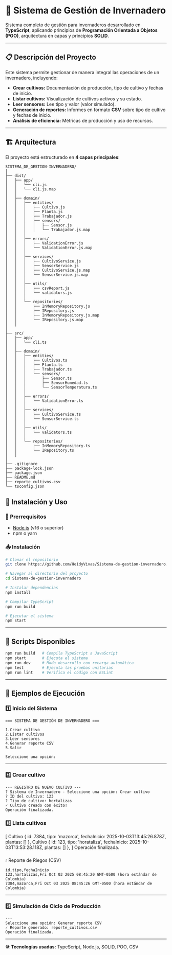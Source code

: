 # 🌱 Sistema de Gestión de Invernadero

Sistema completo de gestión para invernaderos desarrollado en **TypeScript**, aplicando principios de **Programación Orientada a Objetos (POO)**, arquitectura en capas y principios **SOLID**.

---

## 📋 Descripción del Proyecto

Este sistema permite gestionar de manera integral las operaciones de un invernadero, incluyendo:
- **Crear cultivos:** Documentación de producción, tipo de cultivo y fechas de inicio.  
- **Listar cultivos:** Visualización de cultivos activos y su estado.
- **Leer sensores:** Lee tipo y valor (valor simulado).
- **Generación de reportes:** Informes en formato **CSV** sobre tipo de cultivo y fechas de inicio.
- **Análisis de eficiencia:** Métricas de producción y uso de recursos.  

---

## 🏗️ Arquitectura

El proyecto está estructurado en **4 capas principales**:

```
SISTEMA_DE_GESTION-INVERNADERO/
│
├── dist/
│   ├── app/
│   │   └── cli.js
│   │   └── cli.js.map
│   │
│   ├── domain/
│   │   ├── entities/
│   │   │   ├── Cultivo.js
│   │   │   ├── Planta.js
│   │   │   ├── Trabajador.js
│   │   │   ├── sensors/
│   │   │   │   ├── Sensor.js
│   │   │   │   └── Trabajador.js.map
│   │   │
│   │   ├── errors/
│   │   │   ├── ValidationError.js
│   │   │   └── ValidationError.js.map
│   │   │
│   │   ├── services/
│   │   │   ├── CultivoService.js
│   │   │   ├── SensorService.js
│   │   │   ├── CultivoService.js.map
│   │   │   └── SensorService.js.map
│   │   │
│   │   ├── utils/
│   │   │   ├── csvReport.js
│   │   │   └── validators.js
│   │   │
│   │   └── repositories/
│   │       ├── InMemoryRepository.js
│   │       ├── IRepository.js
│   │       ├── InMemoryRepository.js.map
│   │       └── IRepository.js.map
│   │
│
├── src/
│   ├── app/
│   │   └── cli.ts
│   │
│   ├── domain/
│   │   ├── entities/
│   │   │   ├── Cultivos.ts
│   │   │   ├── Planta.ts
│   │   │   ├── Trabajador.ts
│   │   │   └── sensors/
│   │   │       ├── Sensor.ts
│   │   │       ├── SensorHumedad.ts
│   │   │       └── SensorTemperatura.ts
│   │   │
│   │   ├── errors/
│   │   │   └── ValidationError.ts
│   │   │
│   │   ├── services/
│   │   │   ├── CultivoService.ts
│   │   │   └── SensorService.ts
│   │   │
│   │   ├── utils/
│   │   │   └── validators.ts
│   │   │
│   │   └── repositories/
│   │       ├── InMemoryRepository.ts
│   │       └── IRepository.ts
│   │
│
├── .gitignore
├── package-lock.json
├── package.json
├── README.md
├── reporte_cultivos.csv
└── tsconfig.json

```
## 🚀 Instalación y Uso

### 🔧 Prerrequisitos
- [Node.js](https://nodejs.org/) (v16 o superior)  
- npm o yarn  

### 📥 Instalación

```bash
# Clonar el repositorio
git clone https://github.com/HeidyVivas/Sistema-de-gestion-invernadero.git

# Navegar al directorio del proyecto
cd Sistema-de-gestion-invernadero

# Instalar dependencias
npm install

# Compilar TypeScript
npm run build

# Ejecutar el sistema
npm start
```

---

## 📜 Scripts Disponibles

```bash
npm run build   # Compila TypeScript a JavaScript
npm start       # Ejecuta el sistema
npm run dev     # Modo desarrollo con recarga automática
npm test        # Ejecuta las pruebas unitarias
npm run lint    # Verifica el código con ESLint
```

---

## 📖 Ejemplos de Ejecución

### 1️⃣ Inicio del Sistema
```
=== SISTEMA DE GESTIÓN DE INVERNADERO ===

1.Crear cultivo
2.Listar cultivos
3.Leer sensores
4.Generar reporte CSV
5.Salir

Seleccione una opción:
```

---

### 2️⃣ Crear cultivo
```
--- REGISTRO DE NUEVO CULTIVO ---
? Sistema de Invernadero - Seleccione una opción: Crear cultivo
? ID del cultivo: 123
? Tipo de cultivo: hortalizas
✓ Cultivo creado con éxito!
Operación finalizada.

```

### 3️⃣ Lista cultivos
[
  Cultivo {
    id: 7384,
    tipo: 'mazorca',
    fechaInicio: 2025-10-03T13:45:26.878Z,
    plantas: []
  },
  Cultivo {
    id: 123,
    tipo: 'horataliza',
    fechaInicio: 2025-10-03T13:53:28.118Z,
    plantas: []
  },
]
Operación finalizada.


###
 💧 Reporte de Riegos (CSV)
```csv
id,tipo,fechaInicio
123,hortalizas,Fri Oct 03 2025 08:45:20 GMT-0500 (hora estándar de Colombia)
7384,mazorca,Fri Oct 03 2025 08:45:26 GMT-0500 (hora estándar de Colombia)
```

---

### 5️⃣ Simulación de Ciclo de Producción
```
---
Seleccione una opción: Generar reporte CSV
✓ Reporte generado: reporte_cultivos.csv
Operación finalizada.

```

---


🛠️ **Tecnologías usadas:** TypeScript, Node.js, SOLID, POO, CSV
